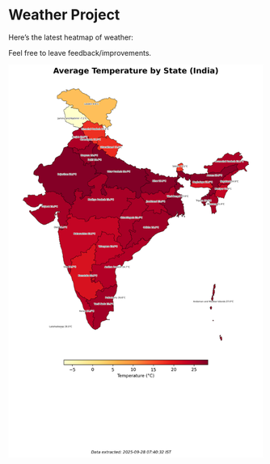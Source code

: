 # Weather Project

Here’s the latest heatmap of weather:

Feel free to leave feedback/improvements.

![India Heatmap](docs/assets/india_heatmap.png?v=D8991B)
